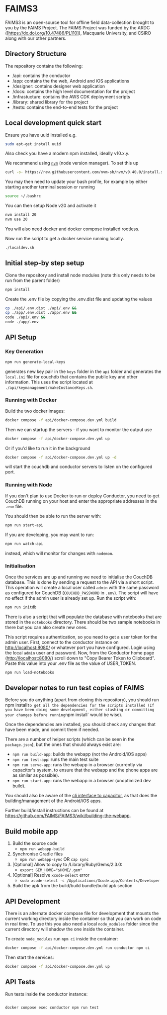 # FAIMS3

FAIMS3 is an open-source tool for offline field data-collection brought to you by the FAIMS Project. The FAIMS Project was funded by the ARDC ([https://dx.doi.org/10.47486/PL110]), Macquarie University, and CSIRO along with our other partners.

## Directory Structure

The repository contains the following:

- /api: contains the conductor
- /app: contains the the web, Android and iOS applications
- /designer: contains designer web application
- /docs: contains the high level documentation for the project
- /infrastucture: contains the AWS CDK deployment scripts
- /library: shared library for the project
- /tests: contains the end-to-end tests for the project

## Local development quick start

Ensure you have uuid installed e.g.

```bash
sudo apt-get install uuid
```

Also check you have a modern npm installed, ideally v10.x.y.

We recommend using [`nvm`](https://github.com/nvm-sh/nvm) (node version manager). To set this up

```bash
curl -o- https://raw.githubusercontent.com/nvm-sh/nvm/v0.40.0/install.sh | bash
```

You may then need to update your bash profile, for example by either starting another terminal session or running

```bash
source ~/.bashrc
```

You can then setup Node v20 and activate it

```bash
nvm install 20 
nvm use 20
```

You will also need docker and docker compose installed rootless.

Now run the script to get a docker service running locally.

```bash
./localdev.sh
```

## Initial step-by step setup

Clone the repository and install node modules (note this only needs to be run from the parent folder)

```bash
npm install
```

Create the .env file by copying the .env.dist file and updating the values

```bash
cp ./api/.env.dist ./api/.env &&
cp ./app/.env.dist ./app/.env &&
code ./api/.env &&
code ./app/.env
```

## API Setup

### Key Generation

```bash
npm run generate-local-keys
```

generates new key pair in the `keys` folder in the `api` folder and generates the `local.ini` file for couchdb that contains the public key and other information. This uses the script located at `./api/keymanagement/makeInstanceKeys.sh`.

### Running with Docker

Build the two docker images:

```bash
docker compose -f api/docker-compose.dev.yml build
```

Then we can startup the servers - if you want to monitor the output use

```bash
docker compose -f api/docker-compose.dev.yml up
```

Or if you'd like to run it in the background

```bash
docker compose -f api/docker-compose.dev.yml up -d
```

will start the couchdb and conductor servers to listen on the configured port.

### Running with Node

If you don't plan to use Docker to run or deploy Conductor, you need to get CouchDB
running on your host and enter the appropriate addresses in the `.env` file.

You should then be able to run the server with:

```bash
npm run start-api
```

If you are developing, you may want to run:

```bash
npm run watch-api
```

instead, which will monitor for changes with `nodemon`.

### Initialisation

Once the services are up and running we need to initialise the CouchDB
database. This is done by sending a request to the API via a short script.
This operation will create a local user called `admin` with the same password
as configured for CouchDB (`COUCHDB_PASSWORD` in `.env`). The script will
have no effect if the admin user is already set up. Run the script with:

```bash
npm run initdb
```

There is also a script that will populate the database with notebooks that are
stored in the `notebooks` directory. There should be two sample notebooks in
there but you can also create new ones.

This script requires authentication, so you need to get a user token for the admin
user. First, connect to the conductor instance on <http://localhost:8080/> or whatever
port you have configured. Login using the local `admin` user and password.
Now, from the Conductor home page (<http://localhost:8080/>) scroll down to "Copy
Bearer Token to Clipboard". Paste this value into your .env file as the
value of USER_TOKEN.

```bash
npm run load-notebooks
```

## Developer notes to run test copies of FAIMS

Before you do anything (apart from cloning this repository), you should run
npm install`to get all the dependencies
for the scripts installed (If you have been doing some development, either
stashing or committing your changes before
running`npm install` would be wise).

Once the dependencies are installed, you should check any changes that have been
made, and commit them if needed.

There are a number of helper scripts (which can be seen in the `package.json`),
but the ones that should always exist
are:

- `npm run build-app`: builds the webapp (not the Android/iOS apps)
- `npm run test-app`: runs the main test suite
- `npm run serve-app`: runs the webapp in a browser (currently via capacitor's
  system, to ensure that the webapp and the phone apps are as similar as
  possible).
- `npm run start-app`: runs the webapp in a browser (unoptimized dev build).

You should also be aware of the
[cli interface to capacitor](https://capacitorjs.com/docs/cli), as that does the
building/management of the Android/iOS
apps.

Further build/install instructions can be found at
<https://github.com/FAIMS/FAIMS3/wiki/building-the-webapp>.

## Build mobile app

1. Build the source code
   - `npm run webapp-build`
1. Synchronise Gradle files
   - `npm run webapp-sync` OR `cap sync`
1. [Optional] Allow to copy to /Library/Ruby/Gems/2.3.0:
   - `export GEM_HOME="$HOME/.gem"`
1. [Optional] Resolve `xcode-select` error
   - `sudo xcode-select -s /Applications/Xcode.app/Contents/Developer`
1. Build the apk from the build/build bundle/build apk section

## API Development

There is an alternate docker compose file for development that mounts the
current working directory inside the container so that you can work on
code in real time. To use this you also need a local `node_modules` folder
since the current directory will shadow the one inside the container.

To create `node_modules` run `npm ci` inside the container:

```bash
docker compose -f api/docker-compose.dev.yml run conductor npm ci
```

Then start the services:

```bash
docker compose -f api/docker-compose.dev.yml up
```

## API Tests

Run tests inside the conductor instance:

```bash

docker compose exec conductor npm run test
```
